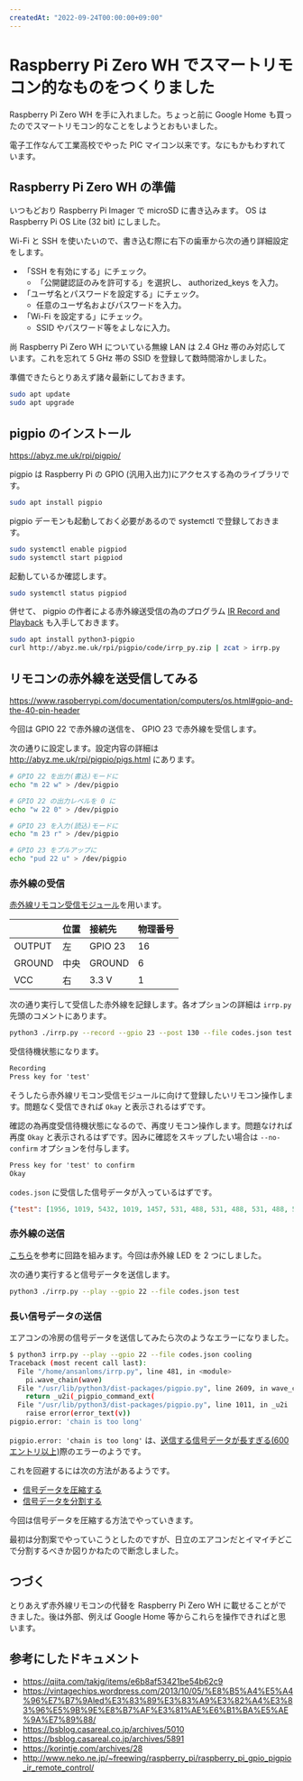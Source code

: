 ```yaml
---
createdAt: "2022-09-24T00:00:00+09:00"
---
```


# Raspberry Pi Zero WH でスマートリモコン的なものをつくりました

Raspberry Pi Zero WH を手に入れました。ちょっと前に Google Home も買ったのでスマートリモコン的なことをしようとおもいました。

電子工作なんて工業高校でやった PIC マイコン以来です。なにもかもわすれています。

## Raspberry Pi Zero WH の準備

いつもどおり Raspberry Pi Imager で microSD に書き込みます。 OS は Raspberry Pi OS Lite (32 bit) にしました。

Wi-Fi と SSH を使いたいので、書き込む際に右下の歯車から次の通り詳細設定をします。

- 「SSH を有効にする」にチェック。
  - 「公開鍵認証のみを許可する」を選択し、 authorized_keys を入力。
- 「ユーザ名とパスワードを設定する」にチェック。
  - 任意のユーザ名およびパスワードを入力。
- 「Wi-Fi を設定する」にチェック。
  - SSID やパスワード等をよしなに入力。

尚 Raspberry Pi Zero WH についている無線 LAN は 2.4 GHz 帯のみ対応しています。これを忘れて 5 GHz 帯の SSID を登録して数時間溶かしました。

準備できたらとりあえず諸々最新にしておきます。

```bash
sudo apt update
sudo apt upgrade
```

## pigpio のインストール

<https://abyz.me.uk/rpi/pigpio/>

pigpio は Raspberry Pi の GPIO (汎用入出力)にアクセスする為のライブラリです。

```bash
sudo apt install pigpio
```

pigpio デーモンも起動しておく必要があるので systemctl で登録しておきます。

```bash
sudo systemctl enable pigpiod
sudo systemctl start pigpiod
```

起動しているか確認します。

```bash
sudo systemctl status pigpiod
```

併せて、 pigpio の作者による赤外線送受信の為のプログラム [IR Record and Playback](http://abyz.me.uk/rpi/pigpio/examples.html#Python_irrp_py) も入手しておきます。

```bash
sudo apt install python3-pigpio
curl http://abyz.me.uk/rpi/pigpio/code/irrp_py.zip | zcat > irrp.py
```

## リモコンの赤外線を送受信してみる

<https://www.raspberrypi.com/documentation/computers/os.html#gpio-and-the-40-pin-header>

今回は GPIO 22 で赤外線の送信を、 GPIO 23 で赤外線を受信します。

次の通りに設定します。設定内容の詳細は <http://abyz.me.uk/rpi/pigpio/pigs.html> にあります。

```bash
# GPIO 22 を出力(書込)モードに
echo "m 22 w" > /dev/pigpio

# GPIO 22 の出力レベルを 0 に
echo "w 22 0" > /dev/pigpio

# GPIO 23 を入力(読込)モードに
echo "m 23 r" > /dev/pigpio

# GPIO 23 をプルアップに
echo "pud 22 u" > /dev/pigpio
```

### 赤外線の受信

[赤外線リモコン受信モジュール](https://akizukidenshi.com/catalog/g/gI-04659/)を用います。

|        | 位置 | 接続先  | 物理番号 |
| :----- | :--- | :------ | :------- |
| OUTPUT | 左   | GPIO 23 | 16       |
| GROUND | 中央 | GROUND  | 6        |
| VCC    | 右   | 3.3 V   | 1        |

次の通り実行して受信した赤外線を記録します。各オプションの詳細は `irrp.py` 先頭のコメントにあります。

```bash
python3 ./irrp.py --record --gpio 23 --post 130 --file codes.json test
```

受信待機状態になります。

```txt
Recording
Press key for 'test'
```

そうしたら赤外線リモコン受信モジュールに向けて登録したいリモコン操作します。問題なく受信できれば `Okay` と表示されるはずです。

確認の為再度受信待機状態になるので、再度リモコン操作します。問題なければ再度 `Okay` と表示されるはずです。因みに確認をスキップしたい場合は `--no-confirm` オプションを付与します。

```txt
Press key for 'test' to confirm
Okay
```

`codes.json` に受信した信号データが入っているはずです。

```json:codes.json
{"test": [1956, 1019, 5432, 1019, 1457, 531, 488, 531, 488, 531, 488, 531, 488, 531, 488, 531, 488, 531, 488, 531, 488, 531, 488, 531, 488, 531, 488, 531, 488, 531, 1457, 531, 488, 531, 488, 531, 488, 531, 488, 531, 488, 531, 488, 531, 488, 531, 488, 531, 488, 531, 488, 531, 488, 531, 488, 531, 488, 531, 488, 531, 488, 531, 488, 531, 488, 531, 488, 531, 1457, 531, 1457, 531, 488, 531, 1457, 531, 1457, 531, 1457, 531, 1457, 531, 488, 531, 488, 11215, 1956, 1019, 5432, 1019, 1457, 531, 488, 531, 488, 531, 488, 531, 488, 531, 488, 531, 488, 531, 488, 531, 488, 531, 488, 531, 488, 531, 488, 531, 488, 531, 1457, 531, 488, 531, 488, 531, 488, 531, 488, 531, 488, 531, 488, 531, 488, 531, 488, 531, 488, 531, 488, 531, 488, 531, 488, 531, 488, 531, 488, 531, 488, 531, 488, 531, 488, 531, 488, 531, 1457, 531, 1457, 531, 488, 531, 1457, 531, 1457, 531, 1457, 531, 1457, 531, 488, 531, 488, 11215, 1956, 1019, 5432, 1019, 1457, 531, 488, 531, 488, 531, 488, 531, 488, 531, 488, 531, 488, 531, 488, 531, 488, 531, 488, 531, 488, 531, 488, 531, 488, 531, 1457, 531, 488, 531, 488, 531, 488, 531, 488, 531, 488, 531, 488, 531, 488, 531, 488, 531, 488, 531, 488, 531, 488, 531, 488, 531, 488, 531, 488, 531, 488, 531, 488, 531, 488, 531, 488, 531, 1457, 531, 1457, 531, 488, 531, 1457, 531, 1457, 531, 1457, 531, 1457, 531, 488, 531, 488]}
```

### 赤外線の送信

[こちら](https://vintagechips.wordpress.com/2013/10/05/%E8%B5%A4%E5%A4%96%E7%B7%9Aled%E3%83%89%E3%83%A9%E3%82%A4%E3%83%96%E5%9B%9E%E8%B7%AF%E3%81%AE%E6%B1%BA%E5%AE%9A%E7%89%88/)を参考に回路を組みます。今回は赤外線 LED を 2 つにしました。

次の通り実行すると信号データを送信します。

```bash
python3 ./irrp.py --play --gpio 22 --file codes.json test
```

### 長い信号データの送信

エアコンの冷房の信号データを送信してみたら次のようなエラーになりました。

```bash
$ python3 irrp.py --play --gpio 22 --file codes.json cooling
Traceback (most recent call last):
  File "/home/ansanloms/irrp.py", line 481, in <module>
    pi.wave_chain(wave)
  File "/usr/lib/python3/dist-packages/pigpio.py", line 2609, in wave_chain
    return _u2i(_pigpio_command_ext(
  File "/usr/lib/python3/dist-packages/pigpio.py", line 1011, in _u2i
    raise error(error_text(v))
pigpio.error: 'chain is too long'
```

`pigpio.error: 'chain is too long'` は、[送信する信号データが長すぎる(600 エントリ以上)](http://abyz.me.uk/rpi/pigpio/python.html)際のエラーのようです。

これを回避するには次の方法があるようです。

- [信号データを圧縮する](https://korintje.com/archives/28)
- [信号データを分割する](http://www.neko.ne.jp/~freewing/raspberry_pi/raspberry_pi_gpio_pigpio_ir_remote_control/)

今回は信号データを圧縮する方法でやっていきます。

最初は分割案でやっていこうとしたのですが、日立のエアコンだとイマイチどこで分割するべきか図りかねたので断念しました。

## つづく

とりあえず赤外線リモコンの代替を Raspberry Pi Zero WH に載せることができました。後は外部、例えば Google Home 等からこれらを操作できればと思います。

## 参考にしたドキュメント

- <https://qiita.com/takjg/items/e6b8af53421be54b62c9>
- <https://vintagechips.wordpress.com/2013/10/05/%E8%B5%A4%E5%A4%96%E7%B7%9Aled%E3%83%89%E3%83%A9%E3%82%A4%E3%83%96%E5%9B%9E%E8%B7%AF%E3%81%AE%E6%B1%BA%E5%AE%9A%E7%89%88/>
- <https://bsblog.casareal.co.jp/archives/5010>
- <https://bsblog.casareal.co.jp/archives/5891>
- <https://korintje.com/archives/28>
- <http://www.neko.ne.jp/~freewing/raspberry_pi/raspberry_pi_gpio_pigpio_ir_remote_control/>
